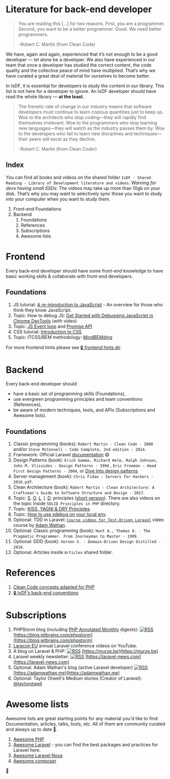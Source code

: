 # Literature for back-end developer

> You are reading this [...] for two reasons. First, you are a programmer. Second, you want to be a better programmer. Good. We need better programmers.
>
> -Robert C. Martin (from Clean Code)

We have, again and again, experienced that it’s not enough to be a good developer — let alone be a developer. We also have
experienced in our team that once a developer has studied the correct content, the code quality and the collective peace of mind
have multiplied. That’s why we have curated a great deal of material for ourselves to become better.

In IxDF, it is essential for developers to study the content in our library. This list is not here for a developer to ignore.
An IxDF developer should have read the whole library — **at the least**.

> The frenetic rate of change in our industry means that software developers must continue to learn copious quantities just to keep up.
> Woe to the architects who stop coding—they will rapidly find themselves irrelevant. Woe to the programmers who stop learning new
> languages—they will watch as the industry passes them by. Woe to the developers who fail to learn new disciplines and techniques—their
> peers will excel as they decline.
>
> -Robert C. Martin (from Clean _Coder_)

## Index

You can find all books and videos on the shared folder `IxDF - Shared Reading - Library of Development literature and videos`.
_Warning for devs having small SSDs:_ The videos may take up more than 10gb on your disk. That’s why
you may want to selectively sync those you want to study into your computer when you want to study them.

1. Front-end Foundations
1. Backend
    1. Foundations
    1. References
    1. Subscriptions
    1. Awesome lists

# Frontend

Every back-end developer should have some front-end knowledge to have basic working skills & collaborate with front-end developers.

## Foundations

1.  JS tutorial:
    [A re-introduction to JavaScript](https://developer.mozilla.org/en-US/docs/Web/JavaScript/A_re-introduction_to_JavaScript) -
    An overview for those who think they know JavaScript.
1.  Topic: How to debug JS: [Get Started with Debugging JavaScript in Chrome DevTools](https://goo.gl/NZxQdD) (with
    video)
1.  Topic:
    [JS Event loop](https://medium.com/@gaurav.pandvia/understanding-javascript-function-executions-tasks-event-loop-call-stack-more-part-1-5683dea1f5ec)
    and [Promise API](https://developers.google.com/web/ilt/pwa/working-with-promises)
1.  CSS tutorial: [Introduction to CSS](https://developer.mozilla.org/en-US/docs/Learn/CSS/Introduction_to_CSS)
1.  Topic: ITCSS/BEM methodology:
    [MindBEMding](https://csswizardry.com/2013/01/mindbemding-getting-your-head-round-bem-syntax/)

For more frontend hints please see [🔒 frontend hints dir](https://github.com/InteractionDesignFoundation/IxDF-web/blob/main/docs/library/frontend/hints/).

# Backend

Every back-end developer should

-   have a basic set of programming skills (Foundations),
-   use evergreen programming principles and team conventions (References),
-   be aware of modern techniques, tools, and APIs (Subscriptions and Awesome lists).

## Foundations

1.  Classic programming (books): `Robert Martin - Clean Code - 2008` and/or
    `Steve McConnell - Code Complete, 2nd edition - 2014`.
1.  Framework: Official Laravel [documentation](https://laravel.com/docs/) :smile:
1.  Design Patterns (book): `Erich Gamma, Richard Helm, Ralph Johnson, John M. Vlissides - Design Patterns - 1994`
    , `Eric Freeman - Head First Design Patterns - 2004`, or [Dive Into design patterns](https://refactoring.guru/design-patterns/book)
1.  Server management (book): `Chris Fidao - Servers for Hackers - 2016.pdf`.
1.  Clean Architecture (book): `Robert Martin - Clean Architecture: A Craftsman's Guide to Software Structure and Design - 2017`.
1.  Topic:
    [S](https://code.tutsplus.com/tutorials/solid-part-1-the-single-responsibility-principle--net-36074).
    [O](https://code.tutsplus.com/tutorials/solid-part-2-the-openclosed-principle--net-36600).
    [L](https://code.tutsplus.com/tutorials/solid-part-3-liskov-substitution-interface-segregation-principles--net-36710).
    [I](https://code.tutsplus.com/tutorials/solid-part-4-the-dependency-inversion-principle--net-36872).
    [D](https://code.tutsplus.com/tutorials/solid-part-4-the-dependency-inversion-principle--net-36872).
    principles ([short version](https://jokiruiz.com/software/solid-principles-php/)). There are also videos on the topic inside `SOLID Principles in PHP` directory.
1.  Topic:
    [KISS, YAGNI & DRY Principles](https://code.tutsplus.com/tutorials/3-key-software-principles-you-must-understand--net-25161).
1.  Topic: [How to use xdebug on your local env](https://deliciousbrains.com/xdebug-advanced-php-debugging/).
1.  Optional: TDD in Laravel: [`Course videos for Test-Driven Laravel`](https://course.testdrivenlaravel.com/) video course by [Adam Wathan](https://github.com/adamwathan).
1.  Optional: Classic programming (book):
    `Hunt A., Thomas D. - The Pragmatic Programmer. From Journeyman to Master - 1999`.
1.  Optional: DDD (book): `Vernon V. - Domain-Driven Design Distilled - 2016`.
1.  Optional: Articles inside `Articles` shared folder.

# References

1.  [Clean Code concepts adapted for PHP](clean-code-php.md)
1.  [🔒 IxDF’s back-end conventions](https://github.com/InteractionDesignFoundation/IxDF-web/blob/main/docs/code/backend/conventions.md)

# Subscriptions

1.  PHPStorm blog (including [PHP Annotated Monthly](https://blog.jetbrains.com/phpstorm/category/php-annotated-monthly/)
    digests):
    [![RSS](https://www.maldonadonoticias.com/beta/images/headers/rss-icon.gif)](https://blog.jetbrains.com/phpstorm/feed/)
    [https://blog.jetbrains.com/phpstorm](https://blog.jetbrains.com/phpstorm)
1.  [Laracon EU](https://www.youtube.com/channel/UCb9XEo_1SDNR8Ucpbktrg5A) annual Laravel conference videos on YouTube.
1.  A blog on Laravel & PHP:
    [![RSS](https://www.maldonadonoticias.com/beta/images/headers/rss-icon.gif)](https://murze.be/feed) [https://murze.be](https://murze.be)
1.  Laravel weekly newsletter:
    [![RSS](https://www.maldonadonoticias.com/beta/images/headers/rss-icon.gif)](https://feed.laravel-news.com/)
    [https://laravel-news.com](https://laravel-news.com)
1.  Optional: Adam Wathan's blog (active Laravel developer)
    [![RSS](https://www.maldonadonoticias.com/beta/images/headers/rss-icon.gif)](https://adamwathan.me/rss)
    [https://adamwathan.me](https://adamwathan.me)
1.  Optional: Taylor Otwell's Medium stories (Creator of Laravel): [@taylorotwell](https://medium.com/@taylorotwell)

# Awesome lists

Awesome lists are great starting points for any material you'd like to find: Documentation, articles, talks,
tools, etc. All of them are community curated and always up to date 🌲.

1.  [Awesome PHP](https://github.com/ziadoz/awesome-php)
1.  [Awesome Laravel](https://github.com/chiraggude/awesome-laravel) - you can find the best packages and practices for
    Laravel here.
1.  [Awesome Laravel Nova](https://github.com/its-awesome/awesome-laravel-nova)
1.  [Awesome composer](https://github.com/jakoch/awesome-composer)

🦄
